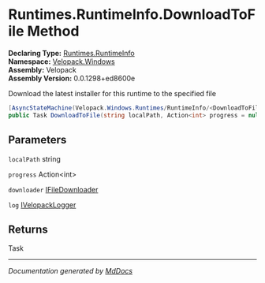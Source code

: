 ﻿<!--  
  <auto-generated>   
    The contents of this file were generated by a tool.  
    Changes to this file may be list if the file is regenerated  
  </auto-generated>   
-->

# Runtimes.RuntimeInfo.DownloadToFile Method

**Declaring Type:** [Runtimes.RuntimeInfo](../index.md)  
**Namespace:** [Velopack.Windows](../../../index.md)  
**Assembly:** Velopack  
**Assembly Version:** 0.0.1298+ed8600e

 Download the latest installer for this runtime to the specified file 

```csharp
[AsyncStateMachine(Velopack.Windows.Runtimes/RuntimeInfo/<DownloadToFile>d__11)]
public Task DownloadToFile(string localPath, Action<int> progress = null, IFileDownloader downloader = null, IVelopackLogger log = null);
```

## Parameters

`localPath`  string

`progress`  Action\<int\>

`downloader`  [IFileDownloader](../../../../Sources/IFileDownloader/index.md)

`log`  [IVelopackLogger](../../../../Logging/IVelopackLogger/index.md)

## Returns

Task

___

*Documentation generated by [MdDocs](https://github.com/ap0llo/mddocs)*
